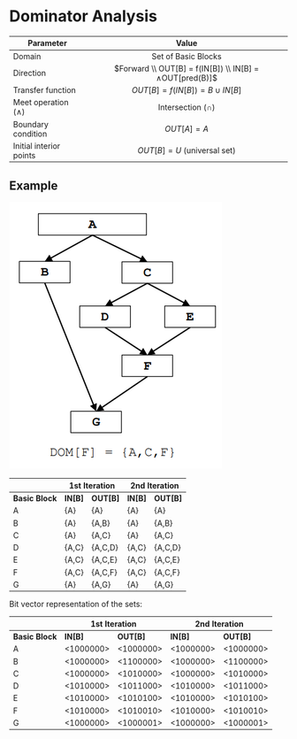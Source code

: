# Dominator Analysis

| Parameter               |                         Value                        |
|-------------------------|:----------------------------------------------------:|
| Domain                  |                  Set of Basic Blocks                 |
| Direction               | $Forward \\ OUT[B] = f(IN[B]) \\ IN[B] = ∧OUT[pred(B)]$ |
| Transfer function       |              $OUT[B] = f(IN[B]) = B ∪ IN[B]$         |
| Meet operation (∧)      |                   Intersection $(∩)$                   |
| Boundary condition      |                      $OUT[A] = A$                    |
| Initial interior points |              $OUT[B] = U$ (universal set)              |

## Example
![example_image](imgs/Dom.png)


<table class="tg">
<thead>
  <tr>
    <th class="tg-i81m"></th>
    <th class="tg-bclg" colspan="2">1st Iteration</th>
    <th class="tg-bclg" colspan="2">2nd Iteration</th>
  </tr>
</thead>
<tbody>
  <tr>
    <td class="tg-7fle"><b>Basic Block</b></td>
    <td class="tg-7fle"><b>IN[B]</b></td>
    <td class="tg-7fle"><b>OUT[B]</b></td>
    <td class="tg-7fle"><b>IN[B]</b></td>
    <td class="tg-7fle"><b>OUT[B]</b></td>
  </tr>
  <tr>
    <td class="tg-baqh">A</td>
    <td class="tg-baqh">{A}</td>
    <td class="tg-baqh">{A}</td>
    <td class="tg-baqh">{A}</td>
    <td class="tg-baqh">{A}</td>
  </tr>
  <tr>
    <td class="tg-baqh">B</td>
    <td class="tg-baqh">{A}</td>
    <td class="tg-baqh">{A,B}</td>
    <td class="tg-baqh">{A}</td>
    <td class="tg-baqh">{A,B}</td>
  </tr>
  <tr>
    <td class="tg-baqh">C</td>
    <td class="tg-baqh">{A}</td>
    <td class="tg-baqh">{A,C}</td>
    <td class="tg-baqh">{A}</td>
    <td class="tg-baqh">{A,C}</td>
  </tr>
  <tr>
    <td class="tg-baqh">D</td>
    <td class="tg-baqh">{A,C}</td>
    <td class="tg-baqh">{A,C,D}</td>
    <td class="tg-baqh">{A,C}</td>
    <td class="tg-baqh">{A,C,D}</td>

  </tr>
  <tr>
    <td class="tg-baqh">E</td>
    <td class="tg-baqh">{A,C}</td>
    <td class="tg-baqh">{A,C,E}</td>
    <td class="tg-baqh">{A,C}</td>
    <td class="tg-baqh">{A,C,E}</td>
  </tr>
  <tr>
    <td class="tg-baqh">F</td>
    <td class="tg-baqh">{A,C}</td>
    <td class="tg-baqh">{A,C,F}</td>
    <td class="tg-baqh">{A,C}</td>
    <td class="tg-baqh">{A,C,F}</td>
  </tr>
  <tr>
    <td class="tg-baqh">G</td>
    <td class="tg-baqh">{A}</td>
    <td class="tg-baqh">{A,G}</td>
    <td class="tg-baqh">{A}</td>
    <td class="tg-baqh">{A,G}</td>
  </tr>
</tbody>
</table>


Bit vector representation of the sets:

<table class="tg">
<thead>
  <tr>
    <th class="tg-i81m"></th>
    <th class="tg-bclg" colspan="2">1st Iteration</th>
    <th class="tg-bclg" colspan="2">2nd Iteration</th>
  </tr>
</thead>
<tbody>
  <tr>
    <td class="tg-7fle"><b>Basic Block</b></td>
    <td class="tg-7fle"><b>IN[B]</b></td>
    <td class="tg-7fle"><b>OUT[B]</b></td>
    <td class="tg-7fle"><b>IN[B]</b></td>
    <td class="tg-7fle"><b>OUT[B]</b></td>
  </tr>
  <tr>
    <td class="tg-baqh">A</td>
    <td class="tg-baqh">&lt;1000000&gt;</td>
    <td class="tg-baqh">&lt;1000000&gt;</td>
    <td class="tg-baqh">&lt;1000000&gt;</td>
    <td class="tg-baqh">&lt;1000000&gt;</td>
  </tr>
  <tr>
    <td class="tg-baqh">B</td>
    <td class="tg-baqh">&lt;1000000&gt;</td>
    <td class="tg-baqh">&lt;1100000&gt;</td>
    <td class="tg-baqh">&lt;1000000&gt;</td>
    <td class="tg-baqh">&lt;1100000&gt;</td>
  </tr>
  <tr>
    <td class="tg-baqh">C</td>
    <td class="tg-baqh">&lt;1000000&gt;</td>
    <td class="tg-baqh">&lt;1010000&gt;</td>
    <td class="tg-baqh">&lt;1000000&gt;</td>
    <td class="tg-baqh">&lt;1010000&gt;</td>
  </tr>
  <tr>
    <td class="tg-baqh">D</td>
    <td class="tg-baqh">&lt;1010000&gt;</td>
    <td class="tg-baqh">&lt;1011000&gt;</td>
    <td class="tg-baqh">&lt;1010000&gt;</td>
    <td class="tg-baqh">&lt;1011000&gt;</td>

  </tr>
  <tr>
    <td class="tg-baqh">E</td>
    <td class="tg-baqh">&lt;1010000&gt;</td>
    <td class="tg-baqh">&lt;1010100&gt;</td>
    <td class="tg-baqh">&lt;1010000&gt;</td>
    <td class="tg-baqh">&lt;1010100&gt;</td>
  </tr>
  <tr>
    <td class="tg-baqh">F</td>
    <td class="tg-baqh">&lt;1010000&gt;</td>
    <td class="tg-baqh">&lt;1010010&gt;</td>
    <td class="tg-baqh">&lt;1010000&gt;</td>
    <td class="tg-baqh">&lt;1010010&gt;</td>
  </tr>
  <tr>
    <td class="tg-baqh">G</td>
    <td class="tg-baqh">&lt;1000000&gt;</td>
    <td class="tg-baqh">&lt;1000001&gt;</td>
    <td class="tg-baqh">&lt;1000000&gt;</td>
    <td class="tg-baqh">&lt;1000001&gt;</td>
  </tr>
</tbody>
</table>
